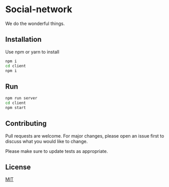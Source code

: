 # Social-network

We do the wonderful things.

## Installation

Use npm or yarn to install

```bash
npm i
cd client
npm i
```

## Run

```bash
npm run server
cd client
npm start
```

## Contributing

Pull requests are welcome. For major changes, please open an issue first to discuss what you would like to change.

Please make sure to update tests as appropriate.

## License

[MIT](https://choosealicense.com/licenses/mit/)
